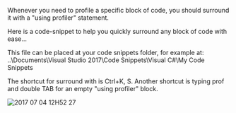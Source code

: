 ﻿Whenever you need to profile a specific block of code, you should surround it with a "using profiler" statement.

Here is a code-snippet to help you quickly surround any block of code with ease...

This file can be placed at your code snippets folder, for example at:
..\Documents\Visual Studio 2017\Code Snippets\Visual C#\My Code Snippets

The shortcut for surround with is Ctrl+K, S. 
Another shortcut is typing prof and double TAB for an empty "using profiler" block.

![2017 07 04 12H52 27](../../../../../Users/Sefi/Pictures/Screenpresso/2017-07-04_12h52_27.gif)
